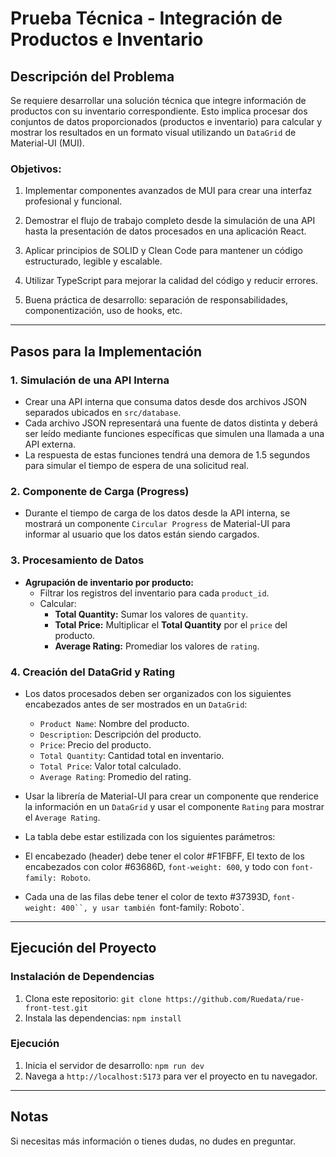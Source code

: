 # Prueba Técnica - Integración de Productos e Inventario

## Descripción del Problema

Se requiere desarrollar una solución técnica que integre información de productos con su inventario correspondiente. Esto implica procesar dos conjuntos de datos proporcionados (productos e inventario) para calcular y mostrar los resultados en un formato visual utilizando un `DataGrid` de Material-UI (MUI).

### Objetivos:

1. Implementar componentes avanzados de MUI para crear una interfaz profesional y funcional.

2. Demostrar el flujo de trabajo completo desde la simulación de una API hasta la presentación de datos procesados en una aplicación React.

3. Aplicar principios de SOLID y Clean Code para mantener un código estructurado, legible y escalable.

4. Utilizar TypeScript para mejorar la calidad del código y reducir errores.

5. Buena práctica de desarrollo: separación de responsabilidades, componentización, uso de hooks, etc.

---

## Pasos para la Implementación

### 1. Simulación de una API Interna

- Crear una API interna que consuma datos desde dos archivos JSON separados ubicados en `src/database`.
- Cada archivo JSON representará una fuente de datos distinta y deberá ser leído mediante funciones específicas que simulen una llamada a una API externa.
- La respuesta de estas funciones tendrá una demora de 1.5 segundos para simular el tiempo de espera de una solicitud real.

### 2. Componente de Carga (Progress)

- Durante el tiempo de carga de los datos desde la API interna, se mostrará un componente `Circular Progress` de Material-UI para informar al usuario que los datos están siendo cargados.

### 3. Procesamiento de Datos

- **Agrupación de inventario por producto:**
  - Filtrar los registros del inventario para cada `product_id`.
  - Calcular:
    - **Total Quantity:** Sumar los valores de `quantity`.
    - **Total Price:** Multiplicar el **Total Quantity** por el `price` del producto.
    - **Average Rating:** Promediar los valores de `rating`.

### 4. Creación del DataGrid y Rating

- Los datos procesados deben ser organizados con los siguientes encabezados antes de ser mostrados en un `DataGrid`:
  - `Product Name`: Nombre del producto.
  - `Description`: Descripción del producto.
  - `Price`: Precio del producto.
  - `Total Quantity`: Cantidad total en inventario.
  - `Total Price`: Valor total calculado.
  - `Average Rating`: Promedio del rating.

- Usar la librería de Material-UI para crear un componente que renderice la información en un `DataGrid` y usar el componente `Rating` para mostrar el `Average Rating`.

 - La tabla debe estar estilizada con los siguientes parámetros:
  - El encabezado (header) debe tener el color #F1FBFF, El texto de los encabezados con color #63686D, `font-weight: 600`, y todo con `font-family: Roboto`.
  - Cada una de las filas debe tener el color de texto #37393D, `font-weight: 400``, y usar también `font-family: Roboto`.

---

## Ejecución del Proyecto

### Instalación de Dependencias

1. Clona este repositorio: `git clone https://github.com/Ruedata/rue-front-test.git`
2. Instala las dependencias: `npm install`

### Ejecución

1. Inicia el servidor de desarrollo: `npm run dev`
2. Navega a `http://localhost:5173` para ver el proyecto en tu navegador.

---

## Notas

Si necesitas más información o tienes dudas, no dudes en preguntar.

